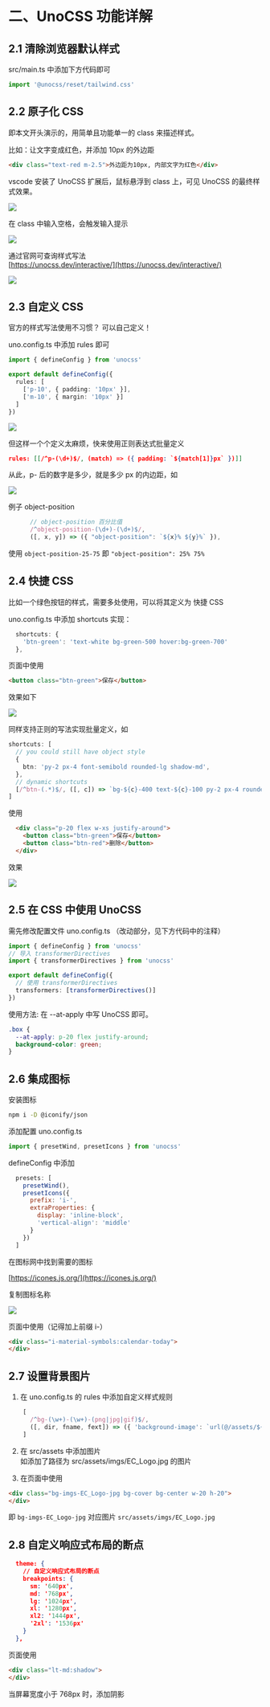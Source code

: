 # 二、UnoCSS 功能详解

## 2.1 清除浏览器默认样式

src/main.ts 中添加下方代码即可

```ts
import '@unocss/reset/tailwind.css'
```

## 2.2 原子化 CSS

即本文开头演示的，用简单且功能单一的 class 来描述样式。

比如：让文字变成红色，并添加 10px 的外边距

```html
<div class="text-red m-2.5">外边距为10px, 内部文字为红色</div>
```

vscode 安装了 UnoCSS 扩展后，鼠标悬浮到 class 上，可见 UnoCSS 的最终样式效果。

![](/style/pre_defined_css/UnoCSS/001.png)

在 class 中输入空格，会触发输入提示

![](/style/pre_defined_css/UnoCSS/002.png) 

通过官网可查询样式写法  
[https://unocss.dev/interactive/](https://unocss.dev/interactive/)  

![](/style/pre_defined_css/UnoCSS/003.png) 

## 2.3 自定义 CSS

官方的样式写法使用不习惯？ 可以自己定义！

uno.config.ts 中添加 rules 即可

```ts
import { defineConfig } from 'unocss'

export default defineConfig({
  rules: [
    ['p-10', { padding: '10px' }],
    ['m-10', { margin: '10px' }]
  ]
})
```

![](/style/pre_defined_css/UnoCSS/004.png) 

但这样一个个定义太麻烦，快来使用正则表达式批量定义

```json
rules: [[/^p-(\d+)$/, (match) => ({ padding: `${match[1]}px` })]]
```

从此，p- 后的数字是多少，就是多少 px 的内边距，如

![](/style/pre_defined_css/UnoCSS/005.png) 


例子 object-position

```ts
      // object-position 百分比值
      /^object-position-(\d+)-(\d+)$/,
      ([, x, y]) => ({ "object-position": `${x}% ${y}%` }),
```

使用 `object-position-25-75` 即 `"object-position": 25% 75%`

## 2.4 快捷 CSS

比如一个绿色按钮的样式，需要多处使用，可以将其定义为 快捷 CSS

uno.config.ts 中添加 shortcuts 实现：

```ts
  shortcuts: {
    'btn-green': 'text-white bg-green-500 hover:bg-green-700'
  },
```

页面中使用

```html
<button class="btn-green">保存</button>
```

效果如下

![](/style/pre_defined_css/UnoCSS/006.gif) 

同样支持正则的写法实现批量定义，如

```ts
shortcuts: [
  // you could still have object style
  {
    btn: 'py-2 px-4 font-semibold rounded-lg shadow-md',
  },
  // dynamic shortcuts
  [/^btn-(.*)$/, ([, c]) => `bg-${c}-400 text-${c}-100 py-2 px-4 rounded-lg`],
]
```

使用

```html
  <div class="p-20 flex w-xs justify-around">
    <button class="btn-green">保存</button>
    <button class="btn-red">删除</button>
  </div>
```

效果

![](/style/pre_defined_css/UnoCSS/007.png) 

## 2.5 在 CSS 中使用 UnoCSS

需先修改配置文件 uno.config.ts （改动部分，见下方代码中的注释）

```ts
import { defineConfig } from 'unocss'
// 导入 transformerDirectives
import { transformerDirectives } from 'unocss'

export default defineConfig({
  // 使用 transformerDirectives
  transformers: [transformerDirectives()]
})
```

使用方法: 在 --at-apply 中写 UnoCSS 即可。

```css
.box {
  --at-apply: p-20 flex justify-around;
  background-color: green;
}
```

## 2.6 集成图标

安装图标

```sh
npm i -D @iconify/json
```

添加配置 uno.config.ts

```js
import { presetWind, presetIcons } from 'unocss'
```

defineConfig 中添加

```js
  presets: [
    presetWind(),
    presetIcons({
      prefix: 'i-',
      extraProperties: {
        display: 'inline-block',
        'vertical-align': 'middle'
      }
    })
  ]
```

在图标网中找到需要的图标  

[https://icones.js.org/](https://icones.js.org/)

复制图标名称

![](/style/pre_defined_css/UnoCSS/008.png) 

页面中使用（记得加上前缀 i-）

```html
<div class="i-material-symbols:calendar-today">
</div>
```

## 2.7 设置背景图片

1.  在 uno.config.ts 的 rules 中添加自定义样式规则

```ts
    [
      /^bg-(\w+)-(\w+)-(png|jpg|gif)$/,
      ([, dir, fname, fext]) => ({ 'background-image': `url(@/assets/${dir}/${fname}.${fext})` })
    ]
```

2.  在 src/assets 中添加图片  
    如添加了路径为 src/assets/imgs/EC\_Logo.jpg 的图片
    
3.  在页面中使用
    

```html
<div class="bg-imgs-EC_Logo-jpg bg-cover bg-center w-20 h-20">
</div>
```

即 `bg-imgs-EC_Logo-jpg` 对应图片 `src/assets/imgs/EC_Logo.jpg`

## 2.8 自定义响应式布局的断点

```json
  theme: {
    // 自定义响应式布局的断点
    breakpoints: {
      sm: '640px',
      md: '768px',
      lg: '1024px',
      xl: '1280px',
      xl2: '1444px',
      '2xl': '1536px'
    }
  },
```

页面使用

```html
<div class="lt-md:shadow">
</div>
```

当屏幕宽度小于 768px 时，添加阴影
